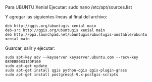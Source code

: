 Para UBUNTU Xenial
Ejecutar:
sudo nano /etc/apt/sources.list

Y agregar las siguientes lineas al final del archivo:
```
deb http://qgis.org/ubuntugis xenial main
deb-src http://qgis.org/ubuntugis xenial main
deb http://ppa.launchpad.net/ubuntugis/ubuntugis-unstable/ubuntu xenial main
```

Guardar, salir y ejecutar:
```
sudo apt-key adv --keyserver keyserver.ubuntu.com --recv-key 089EBE08314DF160
sudo apt-get update
sudo apt-get install qgis python-qgis qgis-plugin-grass
sudo apt-get install postgresql-9.x-postgis-scripts
```
